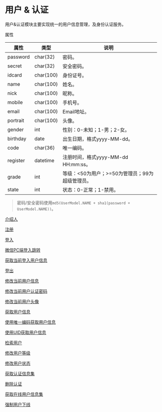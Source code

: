 # 用户 & 认证

用户&认证模块主要实现统一的用户信息管理，及身份认证服务。

属性

|属性|类型|说明|
|---|---|---|
|password|char(32)|密码。|
|secret|char(32)|安全密码。|
|idcard|char(100)|身份证号。|
|name|char(100)|姓名。|
|nick|char(100)|昵称。|
|mobile|char(100)|手机号。|
|email|char(100)|Email地址。|
|portrait|char(100)|头像。|
|gender|int|性别：0-未知；1-男；2-女。|
|birthday|date|出生日期，格式yyyy-MM-dd。|
|code|char(36)|唯一编码。|
|register|datetime|注册时间，格式yyyy-MM-dd HH:mm:ss。|
|grade|int|等级：<50为用户；>=50为管理员；99为超级管理员。|
|state|int|状态：0-正常；1-禁用。|
> 密码/安全密码使用`md5(UserModel.NAME + sha1(password + UserModel.NAME))`。

[介绍人](doc/introducer.md)

[注册](doc/sign-up.md)

[登入](doc/sign-in.md)

[微信PC端登入跳转](doc/sign-in-wx-pc.md)

[获取当前登入用户信息](doc/sign.md)

[登出](doc/sign-out.md)

[修改当前用户信息](doc/modify.md)

[修改当前用户认证密码](doc/password.md)

[修改当前用户头像](doc/portrait.md)

[获取用户信息](doc/get.md)

[使用唯一编码获取用户信息](doc/find-by-code.md)

[使用UID获取用户信息](doc/find-by-uid.md)

[检索用户](doc/query.md)

[修改用户等级](doc/grade.md)

[修改用户状态](doc/state.md)

[获取认证信息集](doc/auth/query.md)

[删除认证](doc/auth/delte.md)

[获取在线用户信息集](doc/online/query.md)

[强制用户下线](doc/online/sign-out.md)
